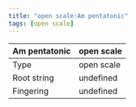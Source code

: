 ```yaml
---
title: "open scale:Am pentatonic"
tags: [open scale]
---
```


|Am pentatonic|open scale|
|---|---|
|Type|open scale|
|Root string|undefined|
|Fingering|undefined|

